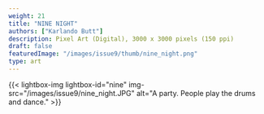 ```yaml
---
weight: 21
title: "NINE NIGHT"
authors: ["Karlando Butt"]
description: Pixel Art (Digital), 3000 x 3000 pixels (150 ppi)
draft: false
featuredImage: "/images/issue9/thumb/nine_night.png"
type: art
---
```


{{< lightbox-img lightbox-id="nine" img-src="/images/issue9/nine_night.JPG" alt="A party. People play the drums and dance." >}}